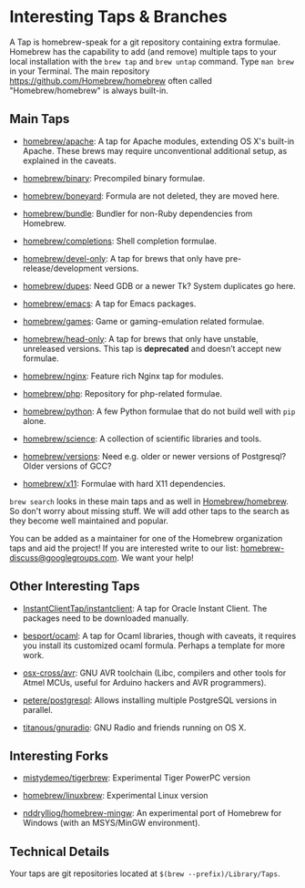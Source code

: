 # Interesting Taps & Branches
A Tap is homebrew-speak for a git repository containing extra formulae.
Homebrew has the capability to add (and remove) multiple taps to your local installation with the `brew tap` and `brew untap` command. Type `man brew` in your Terminal. The main repository https://github.com/Homebrew/homebrew often called "Homebrew/homebrew" is always built-in.

## Main Taps

*   [homebrew/apache](https://github.com/Homebrew/homebrew-apache): A tap for Apache modules, extending OS X's built-in Apache. These brews may require unconventional additional setup, as explained in the caveats.

*   [homebrew/binary](https://github.com/Homebrew/homebrew-binary): Precompiled binary formulae.

*   [homebrew/boneyard](https://github.com/Homebrew/homebrew-boneyard): Formula are not deleted, they are moved here.

*   [homebrew/bundle](https://github.com/Homebrew/homebrew-bundle): Bundler for non-Ruby dependencies from Homebrew.

*   [homebrew/completions](https://github.com/Homebrew/homebrew-completions): Shell completion formulae.

*   [homebrew/devel-only](https://github.com/Homebrew/homebrew-devel-only): A tap for brews that only have pre-release/development versions.

*   [homebrew/dupes](https://github.com/Homebrew/homebrew-dupes): Need GDB or a newer Tk? System duplicates go here.

*   [homebrew/emacs](https://github.com/Homebrew/homebrew-emacs): A tap for Emacs packages.

*   [homebrew/games](https://github.com/Homebrew/homebrew-games): Game or gaming-emulation related formulae.

*   [homebrew/head-only](https://github.com/Homebrew/homebrew-head-only): A tap for brews that only have unstable, unreleased versions. This tap is **deprecated** and doesn’t accept new formulae.

*   [homebrew/nginx](https://github.com/Homebrew/homebrew-nginx): Feature rich Nginx tap for modules.

*   [homebrew/php](https://github.com/Homebrew/homebrew-php): Repository for php-related formulae.

*   [homebrew/python](https://github.com/Homebrew/homebrew-python): A few Python formulae that do not build well with `pip` alone.

*   [homebrew/science](https://github.com/Homebrew/homebrew-science): A collection of scientific libraries and tools.

*   [homebrew/versions](https://github.com/Homebrew/homebrew-versions): Need e.g. older or newer versions of Postgresql? Older versions of GCC?

*   [homebrew/x11](https://github.com/Homebrew/homebrew-x11): Formulae with hard X11 dependencies.

`brew search` looks in these main taps and as well in [Homebrew/homebrew](https://github.com/Homebrew/homebrew). So don't worry about missing stuff. We will add other taps to the search as they become well maintained and popular.

You can be added as a maintainer for one of the Homebrew organization taps and aid the project! If you are interested write to our list: homebrew-discuss@googlegroups.com. We want your help!

## Other Interesting Taps

*   [InstantClientTap/instantclient](https://github.com/InstantClientTap/homebrew-instantclient): A tap for Oracle Instant Client. The packages need to be downloaded manually.

*   [besport/ocaml](https://github.com/besport/homebrew-ocaml): A tap for Ocaml libraries, though with caveats, it requires you install its customized ocaml formula. Perhaps a template for more work.

*   [osx-cross/avr](https://github.com/osx-cross/homebrew-avr): GNU AVR toolchain (Libc, compilers and other tools for Atmel MCUs, useful for Arduino hackers and AVR programmers).

*   [petere/postgresql](https://github.com/petere/homebrew-postgresql): Allows installing multiple PostgreSQL versions in parallel.

*   [titanous/gnuradio](https://github.com/titanous/homebrew-gnuradio):  GNU Radio and friends running on OS X.

## Interesting Forks

*   [mistydemeo/tigerbrew](https://github.com/mistydemeo/tigerbrew): Experimental Tiger PowerPC version

*   [homebrew/linuxbrew](https://github.com/Homebrew/linuxbrew): Experimental Linux version

*   [nddrylliog/homebrew-mingw](https://github.com/nddrylliog/homebrew-mingw): An experimental port of Homebrew for Windows (with an MSYS/MinGW environment).

## Technical Details

Your taps are git repositories located at `$(brew --prefix)/Library/Taps`.
